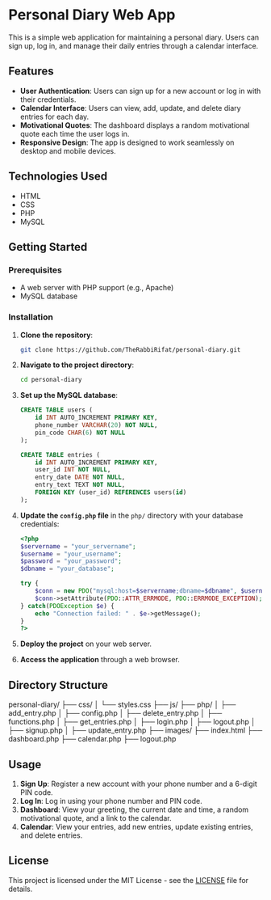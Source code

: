 # Personal Diary Web App

This is a simple web application for maintaining a personal diary. Users can sign up, log in, and manage their daily entries through a calendar interface.

## Features

- **User Authentication**: Users can sign up for a new account or log in with their credentials.
- **Calendar Interface**: Users can view, add, update, and delete diary entries for each day.
- **Motivational Quotes**: The dashboard displays a random motivational quote each time the user logs in.
- **Responsive Design**: The app is designed to work seamlessly on desktop and mobile devices.

## Technologies Used

- HTML
- CSS
- PHP
- MySQL

## Getting Started

### Prerequisites

- A web server with PHP support (e.g., Apache)
- MySQL database

### Installation

1. **Clone the repository**:
    ```bash
    git clone https://github.com/TheRabbiRifat/personal-diary.git
    ```

2. **Navigate to the project directory**:
    ```bash
    cd personal-diary
    ```

3. **Set up the MySQL database**:
    ```sql
    CREATE TABLE users (
        id INT AUTO_INCREMENT PRIMARY KEY,
        phone_number VARCHAR(20) NOT NULL,
        pin_code CHAR(6) NOT NULL
    );

    CREATE TABLE entries (
        id INT AUTO_INCREMENT PRIMARY KEY,
        user_id INT NOT NULL,
        entry_date DATE NOT NULL,
        entry_text TEXT NOT NULL,
        FOREIGN KEY (user_id) REFERENCES users(id)
    );
    ```

4. **Update the `config.php` file** in the `php/` directory with your database credentials:
    ```php
    <?php
    $servername = "your_servername";
    $username = "your_username";
    $password = "your_password";
    $dbname = "your_database";

    try {
        $conn = new PDO("mysql:host=$servername;dbname=$dbname", $username, $password);
        $conn->setAttribute(PDO::ATTR_ERRMODE, PDO::ERRMODE_EXCEPTION);
    } catch(PDOException $e) {
        echo "Connection failed: " . $e->getMessage();
    }
    ?>
    ```

5. **Deploy the project** on your web server.

6. **Access the application** through a web browser.

## Directory Structure

personal-diary/
├── css/
│ └── styles.css
├── js/
├── php/
│ ├── add_entry.php
│ ├── config.php
│ ├── delete_entry.php
│ ├── functions.php
│ ├── get_entries.php
│ ├── login.php
│ ├── logout.php
│ ├── signup.php
│ ├── update_entry.php
├── images/
├── index.html
├── dashboard.php
├── calendar.php
├── logout.php



## Usage

1. **Sign Up**: Register a new account with your phone number and a 6-digit PIN code.
2. **Log In**: Log in using your phone number and PIN code.
3. **Dashboard**: View your greeting, the current date and time, a random motivational quote, and a link to the calendar.
4. **Calendar**: View your entries, add new entries, update existing entries, and delete entries.

## License

This project is licensed under the MIT License - see the [LICENSE](LICENSE) file for details.

